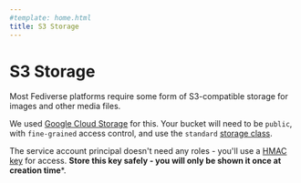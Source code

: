 ```yaml
---
#template: home.html
title: S3 Storage
---
```


# S3 Storage

Most Fediverse platforms require some form of S3-compatible storage for images and other media files.

We used [Google Cloud Storage](https://cloud.google.com/storage/docs/discover-object-storage-console) for this. Your bucket will need to be `public`, with `fine-grained` access control, and use the `standard` [storage class](https://cloud.google.com/storage/docs/storage-classes#descriptions).

The service account principal doesn't need any roles - you'll use a [HMAC key](https://cloud.google.com/storage/docs/authentication/managing-hmackeys) for access. **Store this key safely - you will only be shown it once at creation time***.